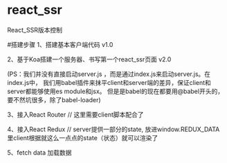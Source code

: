 # react_ssr
React_SSR版本控制

#搭建步骤
1、搭建基本客户端代码 v1.0

2、基于Koa搭建一个服务器、书写第一个react_ssr页面 v2.0 

(PS：我们并没有直接启动server.js ，而是通过index.js来启动server.js。在index.js中，
我们用babel插件来抹平client和server端的差异，保证client和server都能够使用es module和jsx。 但是是babel的现在都要用@babel开头的，要不然坑很多，除了babel-loader)

3、接入React Router // 这里需要client脚本配合了

4、接入React Redux // server提供一部分的state, 放进window.REDUX_DATA里client根据就这么一点点的state（状态）就可以渲染了

5、fetch data 加载数据 
<!--     const dataRequirements = // 这里是十分关键的，让本次需要渲染的所有组件都带上一个serverFetch函数然后全部请求完成之后，放进Redux里然后在吐出，妙哉，妙哉
            routes
                .filter( route => matchPath( req.url, route ) ) // filter matching paths
                .map( route => route.component ) // map to components
                .filter( comp => comp.serverFetch ) // check if components have data requirement
                .map( comp => store.dispatch( comp.serverFetch( ) ) ); // dispatch data requirement -->
